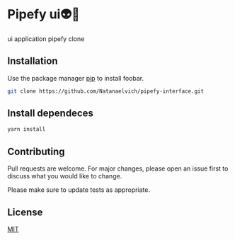 
<p align='center'> 
<h1>
Pipefy ui👽💜
</h1>
</p>

 ui application pipefy clone

   ## Installation

Use the package manager [pip](https://pip.pypa.io/en/stable/) to install foobar.

```bash
git clone https://github.com/Natanaelvich/pipefy-interface.git
```

## Install dependeces
```bash
yarn install
```
## Contributing
Pull requests are welcome. For major changes, please open an issue first to discuss what you would like to change.

Please make sure to update tests as appropriate.

## License
[MIT](https://choosealicense.com/licenses/mit/)
